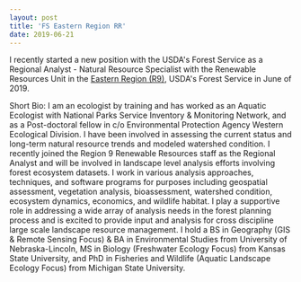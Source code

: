 ```yaml
---
layout: post
title: 'FS Eastern Region RR'
date: 2019-06-21
---
```


I recently started a new position with the USDA's Forest Service as a Regional Analyst - Natural Resource Specialist with the Renewable Resources Unit in the [Eastern Region (R9)](https://www.fs.usda.gov/r9), USDA's Forest Service in June of 2019.

Short Bio:
I am an ecologist by training and has worked as an Aquatic Ecologist with National Parks Service Inventory & Monitoring Network, and as a Post-doctoral fellow in c/o Environmental Protection Agency Western Ecological Division. I have been involved in assessing the current status and long-term natural resource trends and modeled watershed condition. I recently joined the Region 9 Renewable Resources staff as the Regional Analyst and will be involved in landscape level analysis efforts involving forest ecosystem datasets. I work in various analysis approaches, techniques, and software programs for purposes including geospatial assessment, vegetation analysis, bioassessment, watershed condition, ecosystem dynamics, economics, and wildlife habitat. I play a supportive role in addressing a wide array of analysis needs in the forest planning process and is excited to provide input and analysis for cross discipline large scale landscape resource management. I hold a BS in Geography (GIS & Remote Sensing Focus) & BA in Environmental Studies from University of Nebraska-Lincoln, MS in Biology (Freshwater Ecology Focus) from Kansas State University, and PhD in Fisheries and Wildlife (Aquatic Landscape Ecology Focus) from Michigan State University. 